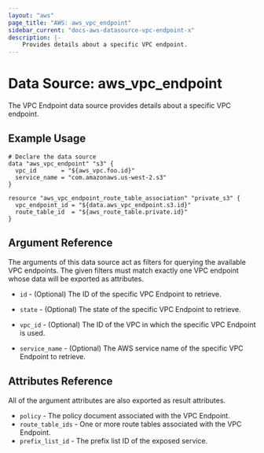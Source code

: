 ```yaml
---
layout: "aws"
page_title: "AWS: aws_vpc_endpoint"
sidebar_current: "docs-aws-datasource-vpc-endpoint-x"
description: |-
    Provides details about a specific VPC endpoint.
---
```


# Data Source: aws\_vpc\_endpoint

The VPC Endpoint data source provides details about
a specific VPC endpoint.

## Example Usage

```hcl
# Declare the data source
data "aws_vpc_endpoint" "s3" {
  vpc_id       = "${aws_vpc.foo.id}"
  service_name = "com.amazonaws.us-west-2.s3"
}

resource "aws_vpc_endpoint_route_table_association" "private_s3" {
  vpc_endpoint_id = "${data.aws_vpc_endpoint.s3.id}"
  route_table_id  = "${aws_route_table.private.id}"
}
```

## Argument Reference

The arguments of this data source act as filters for querying the available VPC endpoints.
The given filters must match exactly one VPC endpoint whose data will be exported as attributes.

* `id` - (Optional) The ID of the specific VPC Endpoint to retrieve.

* `state` - (Optional) The state of the specific VPC Endpoint to retrieve.

* `vpc_id` - (Optional) The ID of the VPC in which the specific VPC Endpoint is used.

* `service_name` - (Optional) The AWS service name of the specific VPC Endpoint to retrieve.

## Attributes Reference

All of the argument attributes are also exported as result attributes.

* `policy` - The policy document associated with the VPC Endpoint.
* `route_table_ids` - One or more route tables associated with the VPC Endpoint.
* `prefix_list_id` - The prefix list ID of the exposed service.
